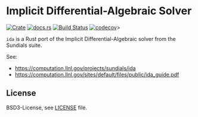 Implicit Differential-Algebraic Solver
====================
[![Crate](http://meritbadge.herokuapp.com/ida)](https://crates.io/crates/ida)
[![docs.rs](https://docs.rs/ida/badge.svg)](https://docs.rs/ida)
[![Build Status](https://travis-ci.org/jondo2010/ida-rs.svg?branch=master)](https://travis-ci.org/jondo2010/ida-rs)
[![codecov](https://codecov.io/gh/jondo2010/ida-rs/branch/master/graph/badge.svg)](https://codecov.io/gh/jondo2010/ida-rs)>

`ida` is a Rust port of the Implicit Differential-Algebraic solver from the Sundials suite.

See:
- https://computation.llnl.gov/projects/sundials/ida
- https://computation.llnl.gov/sites/default/files/public/ida_guide.pdf

License
-------
BSD3-License, see [LICENSE](LICENSE) file.
